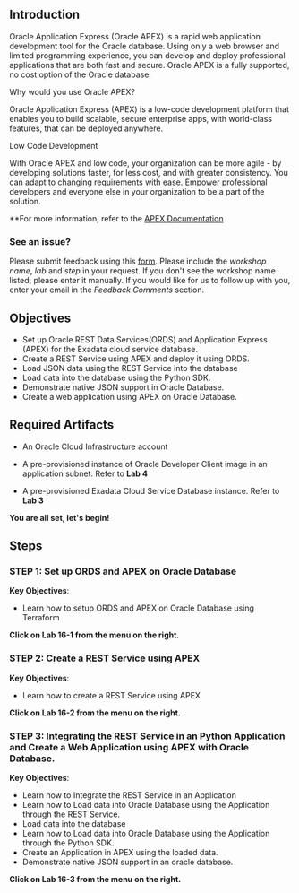 ## Introduction


Oracle Application Express (Oracle APEX) is a rapid web application development tool for the Oracle database. Using only a web browser and limited programming experience, you can develop and deploy professional applications that are both fast and secure. Oracle APEX is a fully supported, no cost option of the Oracle database.

Why would you use Oracle APEX?

Oracle Application Express (APEX) is a low-code development platform that enables you to build scalable, secure enterprise apps, with world-class features, that can be deployed anywhere.

Low Code Development

With Oracle APEX and low code, your organization can be more agile - by developing solutions faster, for less cost, and with greater consistency. You can adapt to changing requirements with ease. Empower professional developers and everyone else in your organization to be a part of the solution.

**For more information, refer to the [APEX Documentation](https://apex.oracle.com/en/platform/low-code/)

### See an issue?
Please submit feedback using this [form](https://apexapps.oracle.com/pls/apex/f?p=133:1:::::P1_FEEDBACK:1). Please include the *workshop name*, *lab* and *step* in your request.  If you don't see the workshop name listed, please enter it manually. If you would like for us to follow up with you, enter your email in the *Feedback Comments* section.
## Objectives

- Set up Oracle REST Data Services(ORDS) and Application Express (APEX) for the Exadata cloud service database.
- Create a REST Service using APEX and deploy it using ORDS.
- Load JSON data using the REST Service into the database
- Load data into the database using the Python SDK.
- Demonstrate native JSON support in Oracle Database.
- Create a web application using APEX on Oracle Database.


## Required Artifacts

- An Oracle Cloud Infrastructure account

- A pre-provisioned instance of Oracle Developer Client image in an application subnet. Refer to **Lab 4**

- A pre-provisioned Exadata Cloud Service Database instance. Refer to **Lab 3**

**You are all set, let's begin!**

## Steps

### **STEP 1: Set up ORDS and APEX on Oracle Database**

**Key Objectives**:

- Learn how to setup ORDS and APEX on Oracle Database using Terraform

**Click on Lab 16-1 from the menu on the right.**

### **STEP 2: Create a REST Service using APEX**

**Key Objectives**:

- Learn how to create a REST Service using APEX

**Click on Lab 16-2 from the menu on the right.**

### **STEP 3: Integrating the REST Service in an Python Application and Create a Web Application using APEX with Oracle Database.**

**Key Objectives**:

- Learn how to Integrate the REST Service in an Application
- Learn how to Load data into Oracle Database using the Application through the REST Service.
- Load data into the database
- Learn how to Load data into Oracle Database using the Application through the Python SDK.
- Create an Application in APEX using the loaded data.
- Demonstrate native JSON support in an oracle database.


**Click on Lab 16-3 from the menu on the right.**
